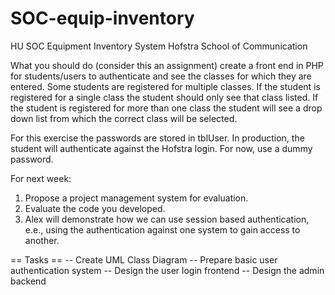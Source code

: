 SOC-equip-inventory
===================

HU SOC Equipment Inventory System
Hofstra School of Communication

What you should do (consider this an assignment) create a front end in PHP for students/users to authenticate and see the classes for which they are entered.  Some students are registered for multiple classes.  If the student is registered for a single class the student should only see that class listed.  If the student is registered for more than one class the student will see a drop down list from which the correct class will be selected.

For this exercise the passwords are stored in tblUser.  In production, the student will authenticate against the Hofstra login.  For now, use a dummy password.

For next week:
 1. Propose a project management system for evaluation.
 2. Evaluate the code you developed.
 3. Alex will demonstrate how we can use session based authentication, e.e., using the authentication against one system to gain access to another.

== Tasks ==
 -- Create UML Class Diagram
 -- Prepare basic user authentication system
 -- Design the user login frontend
 -- Design the admin backend

